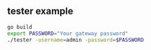 ## tester example

```sh
go build
export PASSWORD="Your gateway password"
./tester -username=admin -password=$PASSWORD
```
